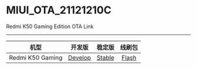 # MIUI_OTA_21121210C
Redmi K50 Gaming Edition OTA Link

---- 
|机型|开发版|稳定版|线刷包|
| :----: | :----: | :----: | :----: |
|Redmi K50 Gaming| [Develop](https://github.com/CDPumpkin/MIUI_OTA_21121210C/blob/main/Develop/Redmi%20K50%20Gaming.md)| [Stable](https://github.com/CDPumpkin/MIUI_OTA_21121210C/blob/main/Stable/Redmi%20K50%20Gaming.md)| [Flash](https://github.com/CDPumpkin/MIUI_OTA_21121210C/blob/main/Flash/Redmi%20K50%20Gaming.md)
